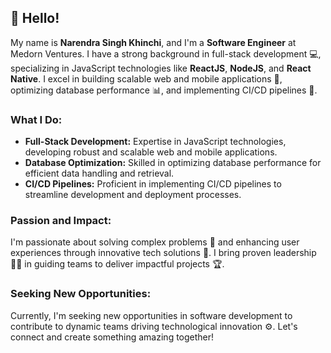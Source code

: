 
## 👋 Hello!

My name is **Narendra Singh Khinchi**, and I'm a **Software Engineer** at Medorn Ventures. I have a strong background in full-stack development 💻, specializing in JavaScript technologies like **ReactJS**, **NodeJS**, and **React Native**. I excel in building scalable web and mobile applications 📱, optimizing database performance 📊, and implementing CI/CD pipelines 🚀.

### What I Do:
- **Full-Stack Development:** Expertise in JavaScript technologies, developing robust and scalable web and mobile applications.
- **Database Optimization:** Skilled in optimizing database performance for efficient data handling and retrieval.
- **CI/CD Pipelines:** Proficient in implementing CI/CD pipelines to streamline development and deployment processes.

### Passion and Impact:
I'm passionate about solving complex problems 🧩 and enhancing user experiences through innovative tech solutions 🌟. I bring proven leadership 👨‍💼 in guiding teams to deliver impactful projects 🏆.

### Seeking New Opportunities:
Currently, I'm seeking new opportunities in software development to contribute to dynamic teams driving technological innovation ⚙️. Let's connect and create something amazing together!


<!--
**NarendraSinghKhinchi/NarendraSinghKhinchi** is a ✨ _special_ ✨ repository because its `README.md` (this file) appears on your GitHub profile.

Here are some ideas to get you started:

- 🔭 I’m currently working on ...
- 🌱 I’m currently learning ...
- 👯 I’m looking to collaborate on ...
- 🤔 I’m looking for help with ...
- 💬 Ask me about ...
- 📫 How to reach me: ...
- 😄 Pronouns: ...
- ⚡ Fun fact: ...
-->
